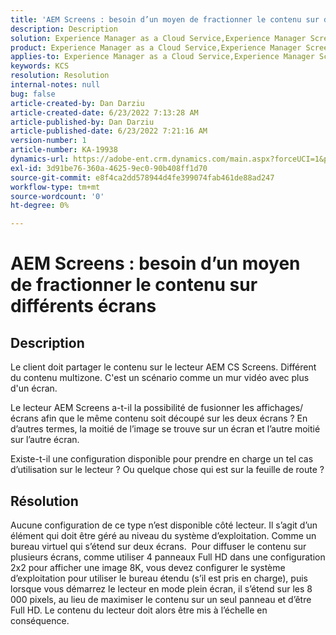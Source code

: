 ```yaml
---
title: 'AEM Screens : besoin d’un moyen de fractionner le contenu sur différents écrans'
description: Description
solution: Experience Manager as a Cloud Service,Experience Manager Screens
product: Experience Manager as a Cloud Service,Experience Manager Screens
applies-to: Experience Manager as a Cloud Service,Experience Manager Screens
keywords: KCS
resolution: Resolution
internal-notes: null
bug: false
article-created-by: Dan Darziu
article-created-date: 6/23/2022 7:13:28 AM
article-published-by: Dan Darziu
article-published-date: 6/23/2022 7:21:16 AM
version-number: 1
article-number: KA-19938
dynamics-url: https://adobe-ent.crm.dynamics.com/main.aspx?forceUCI=1&pagetype=entityrecord&etn=knowledgearticle&id=22e0f8f5-c3f2-ec11-bb3d-6045bd01565f
exl-id: 3d91be76-360a-4625-9ec0-90b408ff1d70
source-git-commit: e8f4ca2dd578944d4fe399074fab461de88ad247
workflow-type: tm+mt
source-wordcount: '0'
ht-degree: 0%

---
```


# AEM Screens : besoin d’un moyen de fractionner le contenu sur différents écrans

## Description


Le client doit partager le contenu sur le lecteur AEM CS Screens. Différent du contenu multizone. C&#39;est un scénario comme un mur vidéo avec plus d&#39;un écran.

Le lecteur AEM Screens a-t-il la possibilité de fusionner les affichages/écrans afin que le même contenu soit découpé sur les deux écrans ? En d’autres termes, la moitié de l’image se trouve sur un écran et l’autre moitié sur l’autre écran.

Existe-t-il une configuration disponible pour prendre en charge un tel cas d’utilisation sur le lecteur ? Ou quelque chose qui est sur la feuille de route ?


## Résolution


Aucune configuration de ce type n’est disponible côté lecteur.
Il s’agit d’un élément qui doit être géré au niveau du système d’exploitation. Comme un bureau virtuel qui s’étend sur deux écrans. 
Pour diffuser le contenu sur plusieurs écrans, comme utiliser 4 panneaux Full HD dans une configuration 2x2 pour afficher une image 8K, vous devez configurer le système d’exploitation pour utiliser le bureau étendu (s’il est pris en charge), puis lorsque vous démarrez le lecteur en mode plein écran, il s’étend sur les 8 000 pixels, au lieu de maximiser le contenu sur un seul panneau et d’être Full HD. Le contenu du lecteur doit alors être mis à l’échelle en conséquence.
